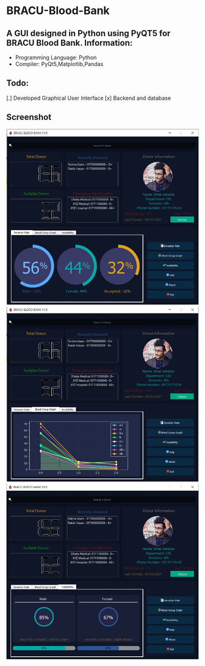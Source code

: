 # BRACU-Blood-Bank
A GUI designed in Python using PyQT5 for BRACU Blood Bank. 
Information:
------------
- Programming Language: Python
- Compiler: PyQt5,Matplotlib,Pandas

Todo:
-----------------------
[.] Developed Graphical User Interface 
[x] Backend and database

Screenshot
---------------
<img src="screenshot/Donation Rate.jpg">
          
<img src="screenshot/blood group.JPG">
          
<img src="screenshot/availability.JPG">


